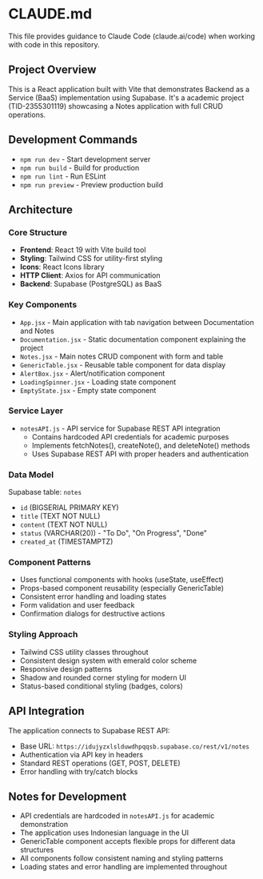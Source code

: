 # CLAUDE.md

This file provides guidance to Claude Code (claude.ai/code) when working with code in this repository.

## Project Overview

This is a React application built with Vite that demonstrates Backend as a Service (BaaS) implementation using Supabase. It's a academic project (TID-2355301119) showcasing a Notes application with full CRUD operations.

## Development Commands

- `npm run dev` - Start development server
- `npm run build` - Build for production
- `npm run lint` - Run ESLint
- `npm run preview` - Preview production build

## Architecture

### Core Structure
- **Frontend**: React 19 with Vite build tool
- **Styling**: Tailwind CSS for utility-first styling
- **Icons**: React Icons library
- **HTTP Client**: Axios for API communication
- **Backend**: Supabase (PostgreSQL) as BaaS

### Key Components
- `App.jsx` - Main application with tab navigation between Documentation and Notes
- `Documentation.jsx` - Static documentation component explaining the project
- `Notes.jsx` - Main notes CRUD component with form and table
- `GenericTable.jsx` - Reusable table component for data display
- `AlertBox.jsx` - Alert/notification component
- `LoadingSpinner.jsx` - Loading state component
- `EmptyState.jsx` - Empty state component

### Service Layer
- `notesAPI.js` - API service for Supabase REST API integration
  - Contains hardcoded API credentials for academic purposes
  - Implements fetchNotes(), createNote(), and deleteNote() methods
  - Uses Supabase REST API with proper headers and authentication

### Data Model
Supabase table: `notes`
- `id` (BIGSERIAL PRIMARY KEY)
- `title` (TEXT NOT NULL)
- `content` (TEXT NOT NULL) 
- `status` (VARCHAR(20)) - "To Do", "On Progress", "Done"
- `created_at` (TIMESTAMPTZ)

### Component Patterns
- Uses functional components with hooks (useState, useEffect)
- Props-based component reusability (especially GenericTable)
- Consistent error handling and loading states
- Form validation and user feedback
- Confirmation dialogs for destructive actions

### Styling Approach
- Tailwind CSS utility classes throughout
- Consistent design system with emerald color scheme
- Responsive design patterns
- Shadow and rounded corner styling for modern UI
- Status-based conditional styling (badges, colors)

## API Integration

The application connects to Supabase REST API:
- Base URL: `https://idujyzxlslduwdhpqqsb.supabase.co/rest/v1/notes`
- Authentication via API key in headers
- Standard REST operations (GET, POST, DELETE)
- Error handling with try/catch blocks

## Notes for Development

- API credentials are hardcoded in `notesAPI.js` for academic demonstration
- The application uses Indonesian language in the UI
- GenericTable component accepts flexible props for different data structures
- All components follow consistent naming and styling patterns
- Loading states and error handling are implemented throughout